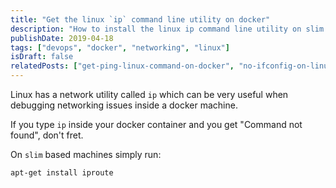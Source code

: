 ```yaml
---
title: "Get the linux `ip` command line utility on docker"
description: "How to install the linux ip command line utility on slim Docker containers for network debugging."
publishDate: 2019-04-18
tags: ["devops", "docker", "networking", "linux"]
isDraft: false
relatedPosts: ["get-ping-linux-command-on-docker", "no-ifconfig-on-linux", "how-does-dns-work"]
---
```


Linux has a network utility called `ip` which can be very useful when debugging networking issues inside a docker machine.

If you type `ip` inside your docker container and you get "Command not found", don't fret.

On `slim` based machines simply run:

```
apt-get install iproute
```